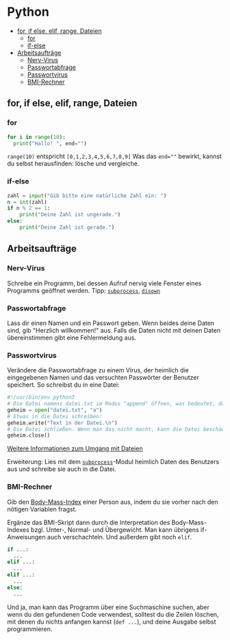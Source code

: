 # Python

<!-- MDTOC maxdepth:3 firsth1:2 numbering:0 flatten:0 bullets:1 updateOnSave:1 -->

- [for, if else, elif, range, Dateien](#for-if-else-elif-range-dateien)   
   - [for](#for)   
   - [if-else](#if-else)   
- [Arbeitsaufträge](#arbeitsaufträge)   
   - [Nerv-Virus](#nerv-virus)   
   - [Passwortabfrage](#passwortabfrage)   
   - [Passwortvirus](#passwortvirus)   
   - [BMI-Rechner](#bmi-rechner)   

<!-- /MDTOC -->

## for, if else, elif, range, Dateien

### for

```python
for i in range(10):
  print("Hallo! ", end="")
```

`range(10)` entspricht `[0,1,2,3,4,5,6,7,8,9]`
Was das `end=""` bewirkt, kannst du selbst herausfinden: lösche und vergleiche.

### if-else

```python
zahl = input("Gib bitte eine natürliche Zahl ein: ")
n = int(zahl)
if n % 2 == 1:
    print("Deine Zahl ist ungerade.")
else:
    print("Deine Zahl ist gerade.")
```

## Arbeitsaufträge

### Nerv-Virus
Schreibe ein Programm, bei dessen Aufruf nervig viele Fenster eines Programms geöffnet werden.
Tipp: [`subprocess`](Py_Basics.md#import-asctime-subprocess), [`disown`](terminal.md)

### Passwortabfrage
Lass dir einen Namen und ein Passwort geben. Wenn beides deine Daten sind, gib "Herzlich willkommen!" aus. Falls die Daten nicht mit deinen Daten übereinstimmen gibt eine Fehlermeldung aus.

### Passwortvirus
Verändere die Passwortabfrage zu einem Virus, der heimlich die eingegebenen Namen und das versuchten Passwörter der Benutzer speichert. So schreibst du in eine Datei:

```python
#!/usr/bin/env python3
# Die Datei namens datei.txt im Modus "append" öffnen, was bedeutet, dass beim Schreiben hinzugefügt und nicht überschrieben wird. Will man überschreiben, kann man `w` verwenden.
geheim = open("datei.txt", "a")
# Etwas in die Datei schreiben:
geheim.write("Text in der Datei.\n")
# Die Datei schließen. Wenn man das nicht macht, kann die Datei beschädigt werden.
geheim.close()
```

[Weitere Informationen zum Umgang mit Dateien](https://www.tutorialspoint.com/python/python_files_io.htm)

Erweiterung: Lies mit dem [`subprocess`]()-Modul heimlich Daten des Benutzers aus und schreibe sie auch in die Datei.

### BMI-Rechner
Gib den [Body-Mass-Index](https://de.wikipedia.org/wiki/Body-Mass-Index#Berechnung) einer Person aus, indem du sie vorher nach den nötigen Variablen fragst.

Ergänze das BMI-Skript dann durch die Interpretation des Body-Mass-Indexes bzgl. Unter-, Normal- und Übergewicht. Man kann übrigens if-Anweisungen auch verschachteln. Und außerdem gibt noch `elif`.

```python
if ...:
  ...
elif ...:
  ...
elif ...:
  ...
else:
  ...
```

Und ja, man kann das Programm über eine Suchmaschine suchen, aber wenn du den gefundenen Code verwendest, solltest du die Zeilen löschen, mit denen du nichts anfangen kannst (`def ...`), und deine Ausgabe selbst programmieren.
